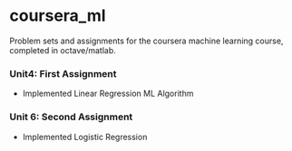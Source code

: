 # coursera_ml
Problem sets and assignments for the coursera machine learning course, completed in octave/matlab.

### Unit4: First Assignment
* Implemented Linear Regression ML Algorithm

### Unit 6: Second Assignment
* Implemented Logistic Regression


